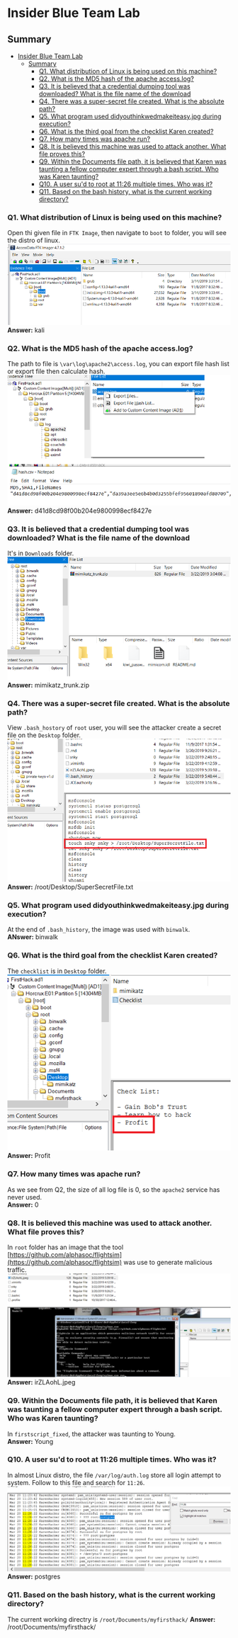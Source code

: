 # Insider Blue Team Lab

## Summary
- [Insider Blue Team Lab](#insider-blue-team-lab)
  - [Summary](#summary)
    - [Q1. What distribution of Linux is being used on this machine?](#q1-what-distribution-of-linux-is-being-used-on-this-machine)
    - [Q2. What is the MD5 hash of the apache access.log?](#q2-what-is-the-md5-hash-of-the-apache-accesslog)
    - [Q3. It is believed that a credential dumping tool was downloaded? What is the file name of the download](#q3-it-is-believed-that-a-credential-dumping-tool-was-downloaded-what-is-the-file-name-of-the-download)
    - [Q4. There was a super-secret file created. What is the absolute path?](#q4-there-was-a-super-secret-file-created-what-is-the-absolute-path)
    - [Q5. What program used didyouthinkwedmakeiteasy.jpg during execution?](#q5-what-program-used-didyouthinkwedmakeiteasyjpg-during-execution)
    - [Q6. What is the third goal from the checklist Karen created?](#q6-what-is-the-third-goal-from-the-checklist-karen-created)
    - [Q7. How many times was apache run?](#q7-how-many-times-was-apache-run)
    - [Q8. It is believed this machine was used to attack another. What file proves this?](#q8-it-is-believed-this-machine-was-used-to-attack-another-what-file-proves-this)
    - [Q9. Within the Documents file path, it is believed that Karen was taunting a fellow computer expert through a bash script. Who was Karen taunting?](#q9-within-the-documents-file-path-it-is-believed-that-karen-was-taunting-a-fellow-computer-expert-through-a-bash-script-who-was-karen-taunting)
    - [Q10. A user su'd to root at 11:26 multiple times. Who was it?](#q10-a-user-sud-to-root-at-1126-multiple-times-who-was-it)
    - [Q11. Based on the bash history, what is the current working directory?](#q11-based-on-the-bash-history-what-is-the-current-working-directory)


### Q1. What distribution of Linux is being used on this machine?
Open thi given file in `FTK Image`, then navigate to `boot` to folder, you will see the distro of linux.<br>
![](images/1.png)<br>
**Answer:** kali

### Q2. What is the MD5 hash of the apache access.log?
The path to file is `\var\log\apache2\access.log`, you can export file hash list or export file then calculate hash.<br>
![](images/2.png)<br>
**Answer:** d41d8cd98f00b204e9800998ecf8427e

### Q3. It is believed that a credential dumping tool was downloaded? What is the file name of the download
It's in `Downloads` folder.<br>
![](images/3.png)<br>
**Answer:** mimikatz_trunk.zip

### Q4. There was a super-secret file created. What is the absolute path?
View `.bash_hostory` of `root` user, you will see the attacker create a secret file on the `Desktop` folder.<br>
![](images/4.png)<br>
**Answer:** /root/Desktop/SuperSecretFile.txt

### Q5. What program used didyouthinkwedmakeiteasy.jpg during execution?
At the end of `.bash_history`, the image was used with `binwalk`.<br>
**ANswer:** binwalk

### Q6. What is the third goal from the checklist Karen created?
The `checklist` is in `Desktop` folder.<br>
![](images/6.png)<br>
**Answer:** Profit

### Q7. How many times was apache run?
As we see from Q2, the size of all log file is 0, so the `apache2` service has never used.<br>
**Answer:** 0

### Q8. It is believed this machine was used to attack another. What file proves this?
In `root` folder has an image that the tool [https://github.com/alphasoc/flightsim](https://github.com/alphasoc/flightsim) was use to generate malicious traffic.<br>
![](images/7.png)<br>
**Answer:** irZLAohL.jpeg

### Q9. Within the Documents file path, it is believed that Karen was taunting a fellow computer expert through a bash script. Who was Karen taunting?
In `firstscript_fixed`, the attacker was taunting to Young.<br>
**Answer:** Young

### Q10. A user su'd to root at 11:26 multiple times. Who was it?
In almost Linux distro, the file `/var/log/auth.log` store all login attempt to system. Follow to this file and search for `11:26`.<br>
![](images/9.png)<br>
**Answer:** postgres

### Q11. Based on the bash history, what is the current working directory?
The current working directry is `/root/Documents/myfirsthack/`
**Answer:** /root/Documents/myfirsthack/
